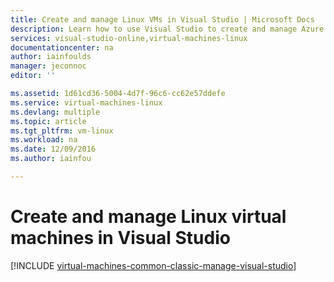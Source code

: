 ```yaml
---
title: Create and manage Linux VMs in Visual Studio | Microsoft Docs
description: Learn how to use Visual Studio to create and manage Azure VMs running Linux
services: visual-studio-online,virtual-machines-linux
documentationcenter: na
author: iainfoulds
manager: jeconnoc
editor: ''

ms.assetid: 1d61cd36-5004-4d7f-96c6-cc62e57ddefe
ms.service: virtual-machines-linux
ms.devlang: multiple
ms.topic: article
ms.tgt_pltfrm: vm-linux
ms.workload: na
ms.date: 12/09/2016
ms.author: iainfou

---
```

# Create and manage Linux virtual machines in Visual Studio
[!INCLUDE [virtual-machines-common-classic-manage-visual-studio](../../../../includes/virtual-machines-common-classic-manage-visual-studio.md)]

